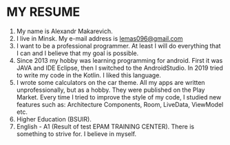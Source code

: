 # MY RESUME

1. My name is Alexandr Makarevich.
2. I live in Minsk. My e-mail address is lemas096@gmail.com
3. I want to be a professional programmer. At least I will do everything that I can and I believe that my goal is possible.
4. Since 2013 my hobby was learning programming for android. First it was JAVA and IDE Eclipse, then I switched to the AndroidStudio. In 2019 tried to write my code
in the Kotlin. I liked this language.    
5. I wrote some calculators on the car theme. All my apps are written unprofessionally, but as a hobby. They were published on the Play Market.
Every time I tried to improve the style of my code, I studied new features such as: Architecture Components, Room, LiveData, ViewModel etc. 
6. Higher Education (BSUIR).
7. English - A1 (Result of test EPAM TRAINING CENTER). There is something to strive for. I believe in myself.


